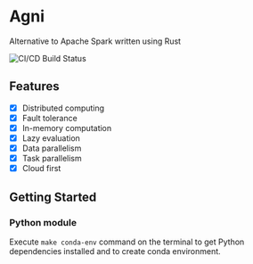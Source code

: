 # Agni
Alternative to Apache Spark written using Rust

![CI/CD Build Status](https://github.com/github/docs/actions/workflows/CI.yml/badge.svg)

## Features
- [x] Distributed computing
- [x] Fault tolerance
- [x] In-memory computation
- [x] Lazy evaluation
- [x] Data parallelism
- [x] Task parallelism
- [x] Cloud first

## Getting Started
### Python module
Execute `make conda-env` command on the terminal to get Python dependencies installed and
to create conda environment.
